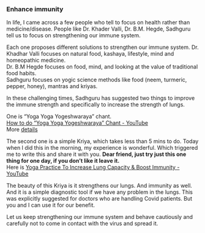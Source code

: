 ### Enhance immunity

In life, I came across a few people who tell to focus on health rather than medicine/disease. People like Dr. Khader Valli, Dr. B.M. Hegde, Sadhguru tell us to focus on strengthening our immune system.  

Each one proposes different solutions to strengthen our immune system.
Dr. Khadhar Valli focuses on natural food, kashaya, lifestyle, mind and homeopathic medicine.  
Dr. B.M Hegde focuses on food, mind, and looking at the value of traditional food habits.  
Sadhguru focuses on yogic science methods like food (neem, turmeric, pepper, honey), mantras and kriyas.  

In these challenging times, Sadhguru has suggested two things to improve the immune strength and specifically to increase the strength of lungs.  

One is “Yoga Yoga Yogeshwaraya” chant.  
[How to do “Yoga Yoga Yogeshwaraya” Chant - YouTube](https://youtu.be/1ZYpPsS85a8)  
More [details](https://isha.sadhguru.org/in/en/blog/article/offerings-sadhguru-challenging-times)  

The second one is a simple Kriya, which takes less than 5 mins to do. Today when I did this in the morning, my experience is wonderful.  Which triggered me to write this and share it with you. **Dear friend, just try just this one thing for one day, if you don’t like it leave it.**  
Here is [Yoga Practice To Increase Lung Capacity & Boost Immunity - YouTube](https://www.youtube.com/watch?v=kWEIJs5FFjA)  

The beauty of this Kriya is it strengthens our lungs. And immunity as well. And it is a simple diagnostic tool if we have any problem in the lungs. This was explicitly suggested for doctors who are handling Covid patients. But you and I can use it for our benefit.  

Let us keep strengthening our immune system and behave cautiously and carefully not to come in contact with the virus and spread it.  
